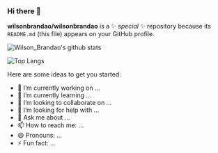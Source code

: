 ### Hi there 👋

**wilsonbrandao/wilsonbrandao** is a ✨ _special_ ✨ repository because its `README.md` (this file) appears on your GitHub profile.

![Wilson_Brandao's github stats](https://github-readme-stats.vercel.app/api?username=wilsonbrandao&show_icons=true&theme=dark)

![Top Langs](https://github-readme-stats.vercel.app/api/top-langs/?username=wilsonbrandao&theme=dark&title_color=fff&text_color=fff)

Here are some ideas to get you started:

- 🔭 I’m currently working on ...
- 🌱 I’m currently learning ...
- 👯 I’m looking to collaborate on ...
- 🤔 I’m looking for help with ...
- 💬 Ask me about ...
- 📫 How to reach me: ...
- 😄 Pronouns: ...
- ⚡ Fun fact: ...
